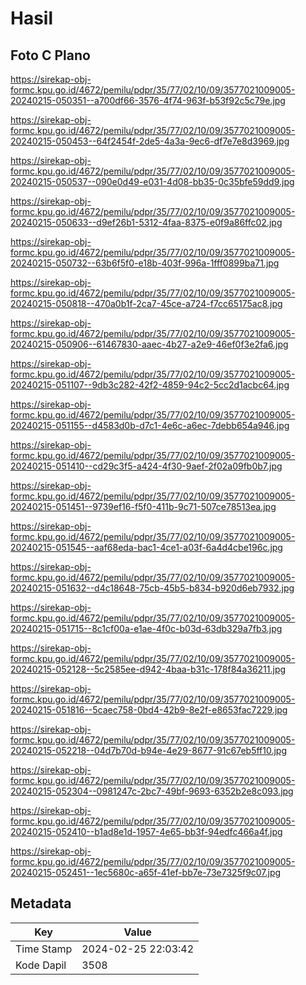 # Hasil

## Foto C Plano

https://sirekap-obj-formc.kpu.go.id/4672/pemilu/pdpr/35/77/02/10/09/3577021009005-20240215-050351--a700df66-3576-4f74-963f-b53f92c5c79e.jpg

https://sirekap-obj-formc.kpu.go.id/4672/pemilu/pdpr/35/77/02/10/09/3577021009005-20240215-050453--64f2454f-2de5-4a3a-9ec6-df7e7e8d3969.jpg

https://sirekap-obj-formc.kpu.go.id/4672/pemilu/pdpr/35/77/02/10/09/3577021009005-20240215-050537--090e0d49-e031-4d08-bb35-0c35bfe59dd9.jpg

https://sirekap-obj-formc.kpu.go.id/4672/pemilu/pdpr/35/77/02/10/09/3577021009005-20240215-050633--d9ef26b1-5312-4faa-8375-e0f9a86ffc02.jpg

https://sirekap-obj-formc.kpu.go.id/4672/pemilu/pdpr/35/77/02/10/09/3577021009005-20240215-050732--63b6f5f0-e18b-403f-996a-1fff0899ba71.jpg

https://sirekap-obj-formc.kpu.go.id/4672/pemilu/pdpr/35/77/02/10/09/3577021009005-20240215-050818--470a0b1f-2ca7-45ce-a724-f7cc65175ac8.jpg

https://sirekap-obj-formc.kpu.go.id/4672/pemilu/pdpr/35/77/02/10/09/3577021009005-20240215-050906--61467830-aaec-4b27-a2e9-46ef0f3e2fa6.jpg

https://sirekap-obj-formc.kpu.go.id/4672/pemilu/pdpr/35/77/02/10/09/3577021009005-20240215-051107--9db3c282-42f2-4859-94c2-5cc2d1acbc64.jpg

https://sirekap-obj-formc.kpu.go.id/4672/pemilu/pdpr/35/77/02/10/09/3577021009005-20240215-051155--d4583d0b-d7c1-4e6c-a6ec-7debb654a946.jpg

https://sirekap-obj-formc.kpu.go.id/4672/pemilu/pdpr/35/77/02/10/09/3577021009005-20240215-051410--cd29c3f5-a424-4f30-9aef-2f02a09fb0b7.jpg

https://sirekap-obj-formc.kpu.go.id/4672/pemilu/pdpr/35/77/02/10/09/3577021009005-20240215-051451--9739ef16-f5f0-411b-9c71-507ce78513ea.jpg

https://sirekap-obj-formc.kpu.go.id/4672/pemilu/pdpr/35/77/02/10/09/3577021009005-20240215-051545--aaf68eda-bac1-4ce1-a03f-6a4d4cbe196c.jpg

https://sirekap-obj-formc.kpu.go.id/4672/pemilu/pdpr/35/77/02/10/09/3577021009005-20240215-051632--d4c18648-75cb-45b5-b834-b920d6eb7932.jpg

https://sirekap-obj-formc.kpu.go.id/4672/pemilu/pdpr/35/77/02/10/09/3577021009005-20240215-051715--8c1cf00a-e1ae-4f0c-b03d-63db329a7fb3.jpg

https://sirekap-obj-formc.kpu.go.id/4672/pemilu/pdpr/35/77/02/10/09/3577021009005-20240215-052128--5c2585ee-d942-4baa-b31c-178f84a36211.jpg

https://sirekap-obj-formc.kpu.go.id/4672/pemilu/pdpr/35/77/02/10/09/3577021009005-20240215-051816--5caec758-0bd4-42b9-8e2f-e8653fac7229.jpg

https://sirekap-obj-formc.kpu.go.id/4672/pemilu/pdpr/35/77/02/10/09/3577021009005-20240215-052218--04d7b70d-b94e-4e29-8677-91c67eb5ff10.jpg

https://sirekap-obj-formc.kpu.go.id/4672/pemilu/pdpr/35/77/02/10/09/3577021009005-20240215-052304--0981247c-2bc7-49bf-9693-6352b2e8c093.jpg

https://sirekap-obj-formc.kpu.go.id/4672/pemilu/pdpr/35/77/02/10/09/3577021009005-20240215-052410--b1ad8e1d-1957-4e65-bb3f-94edfc466a4f.jpg

https://sirekap-obj-formc.kpu.go.id/4672/pemilu/pdpr/35/77/02/10/09/3577021009005-20240215-052451--1ec5680c-a65f-41ef-bb7e-73e7325f9c07.jpg


## Metadata

| Key        | Value               |
| ---------- | ------------------- |
| Time Stamp | 2024-02-25 22:03:42 |
| Kode Dapil | 3508                |



